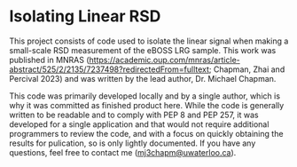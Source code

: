 # Isolating Linear RSD

This project consists of code used to isolate the linear signal when making a small-scale RSD measurement of the eBOSS LRG sample. This work was published in MNRAS (https://academic.oup.com/mnras/article-abstract/525/2/2135/7237498?redirectedFrom=fulltext; Chapman, Zhai and Percival 2023) and was written by the lead author, Dr. Michael Chapman.

This code was primarily developed locally and by a single author, which is why it was committed as finished product here. While the code is generally written to be readable and to comply with PEP 8 and PEP 257, it was developed for a single application and that would not require additional programmers to review the code, and with a focus on quickly obtaining the results for pulication, so is only lightly documented. If you have any questions, feel free to contact me (mj3chapm@uwaterloo.ca).
